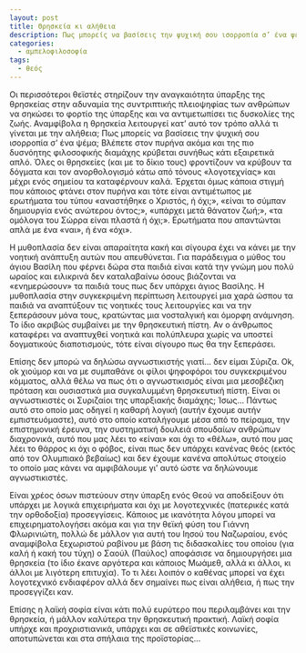 ```yaml
---
layout: post
title: Θρησκεία κι αλήθεια
description: Πως μπορείς να βασίσεις την ψυχική σου ισορροπία σ’ ένα ψέμα;
categories:
  - αμπελοφιλοσοφία
tags: 
  - θεός
---
```


Οι περισσότεροι θεϊστές στηρίζουν την αναγκαιότητα ύπαρξης της θρησκείας στην αδυναμία της συντριπτικής πλειοψηφίας των ανθρώπων να σηκώσει το φορτίο της ύπαρξης και να αντιμετωπίσει τις δυσκολίες της ζωής. Αναμφίβολα η θρησκεία λειτουργεί κατ’ αυτό τον τρόπο αλλά τι γίνεται με την αλήθεια; Πως μπορείς να βασίσεις την ψυχική σου ισορροπία σ’ ένα ψέμα; Βλέπετε στον πυρήνα ακόμα και της πιο δυσνόητης φιλοσοφικής διαμάχης κρύβεται συνήθως κάτι εξαιρετικά απλό. Όλες οι θρησκείες (και με το δίκιο τους) φροντίζουν να κρύβουν τα δόγματα και τον ανορθολογισμό κάτω από τόνους «λογοτεχνίας» και μέχρι ενός σημείου τα καταφέρνουν καλά. Έρχεται όμως κάποια στιγμή που κάποιος φτάνει στον πυρήνα και τότε είναι αντιμέτωπος με ερωτήματα του τύπου «αναστήθηκε ο Χριστός, ή όχι;», «είναι το σύμπαν δημιουργία ενός ανώτερου όντος;», «υπάρχει μετά θάνατον ζωή;», «τα ομόλογα του Σώρρα είναι πλαστά ή όχι;». Ερωτήματα που απαντώνται απλά με ένα «ναι», ή ένα «όχι».

Η μυθοπλασία δεν είναι απαραίτητα κακή και σίγουρα έχει να κάνει με την νοητική ανάπτυξη αυτών που απευθύνεται. Για παράδειγμα ο μύθος του άγιου Βασίλη που φέρνει δώρα στα παιδιά είναι κατά την γνώμη μου πολύ ωραίος και ειλικρινά δεν καταλαβαίνω όσους βιάζονται να «ενημερώσουν» τα παιδιά τους πως δεν υπάρχει άγιος Βασίλης. Η μυθοπλασία στην συγκεκριμένη περίπτωση λειτουργεί μια χαρά ώσπου τα παιδιά να αναπτύξουν τις νοητικές τους λειτουργίες και να την ξεπεράσουν μόνα τους, κρατώντας μια νοσταλγική και όμορφη ανάμνηση. Το ίδιο ακριβώς συμβαίνει με την θρησκευτική πίστη. Αν ο άνθρωπος καταφέρει να αναπτυχθεί νοητικά και πολύπλευρα χωρίς να υποστεί δογματικούς διαποτισμούς, τότε είναι σίγουρο πως θα την ξεπεράσει.

Επίσης δεν μπορώ να δηλώσω αγνωστικιστής γιατί... δεν είμαι Σύριζα. Ok, ok χιούμορ και να με συμπαθάνε οι φίλοι ψηφοφόροι του συγκεκριμένου κόμματος, αλλά θέλω να πως ότι ο αγνωστικισμός είναι μια μεσοβέζικη πρόταση και ουσιαστικά μια συγκαλυμμένη θρησκευτική πίστη. Είναι οι αγνωστικιστές οι Συριζαίοι της υπαρξιακής διαμάχης; Ίσως... Πάντως αυτό στο οποίο μας οδηγεί η καθαρή λογική (αυτήν έχουμε αυτήν εμπιστευόμαστε), αυτό στο οποίο καταλήγουμε μέσα από το πείραμα, την επιστημονική έρευνα, την συστηματική δουλειά σπουδαίων ανθρώπων διαχρονικά, αυτό που μας λέει το «είναι» και όχι το «θέλω», αυτό που μας λέει το θάρρος κι όχι ο φόβος, είναι πως δεν υπάρχει κανένας θεός (εκτός από τον Ολυμπιακό βεβαίως) και δεν έχουμε κανένα απολύτως στοιχείο το οποίο μας κάνει να αμφιβάλουμε γι’ αυτό ώστε να δηλώνουμε αγνωστικιστές.
 
Είναι χρέος όσων πιστεύουν στην ύπαρξη ενός Θεού να αποδείξουν ότι υπάρχει με λογικά επιχειρήματα και όχι με λογοτεχνικές (πατερικές κατά την ορθοδοξία) προσεγγίσεις. Κάποιος με ικανότητα λόγου μπορεί να επιχειρηματολογήσει ακόμα και για την θεϊκή φύση του Γιάννη Φλωρινιώτη, πολλώ δε μάλλον για αυτή του Ιησού του Ναζωραίου, ενός αναμφίβολα ξεχωριστού ραβίνου με βάση τις διδασκαλίες του οποίου (για καλή ή κακή του τύχη) ο Σαούλ (Παύλος) αποφάσισε να δημιουργήσει μια θρησκεία (το ίδιο έκανε αργότερα και κάποιος Μωάμεθ, αλλά κι άλλοι, κι άλλοι με λιγότερη επιτυχία). Το τι λέει λοιπόν ο καθένας μπορεί να έχει λογοτεχνικό ενδιαφέρον αλλά δεν σημαίνει πως είναι αλήθεια, ή πως την προσεγγίζει καν.

Επίσης η λαϊκή σοφία είναι κάτι πολύ ευρύτερο που περιλαμβάνει και την θρησκεία, ή μάλλον καλύτερα την θρησκευτική πρακτική. Λαϊκή σοφία υπήρχε και προχριστιανικά, υπάρχει και σε αθεϊστικές κοινωνίες, αποτυπώνεται και στα σπήλαια της προϊστορίας...